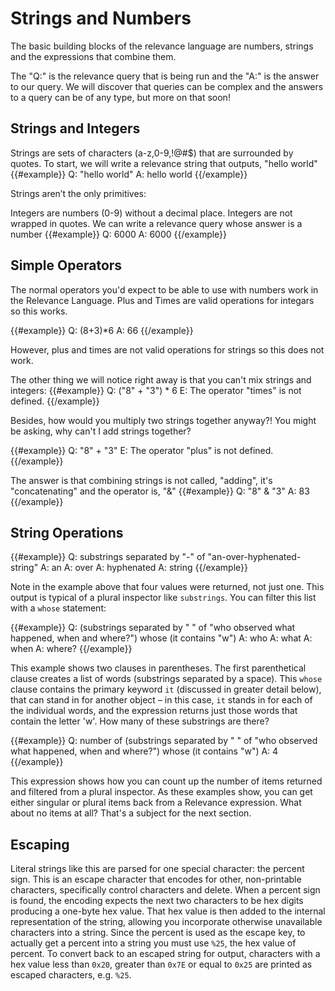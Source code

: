 # Strings and Numbers

The basic building blocks of the relevance language are numbers, strings and the expressions
that combine them.

The "Q:" is the relevance query that is being run and the "A:" is the answer to our query. We will discover that queries can be complex and the answers to a query can be of any type, but more on that soon!

## Strings and Integers

Strings are sets of characters (a-z,0-9,!@#$) that are surrounded by quotes. To start, we will write a relevance string that outputs, "hello world"
{{#example}}
Q: "hello world"
A: hello world
{{/example}}

Strings aren’t the only primitives:

Integers are numbers (0-9) without a decimal place. Integers are not wrapped in quotes. We can write a relevance query whose answer is a number
{{#example}}
Q: 6000
A: 6000
{{/example}}

## Simple Operators
The normal operators you'd expect to be able to use with numbers work in the Relevance Language. Plus and Times are valid operations for integars so this works.

{{#example}}
Q: (8+3)*6
A: 66
{{/example}}

However, plus and times are not valid operations for strings so this does not work.

The other thing we will notice right away is that you can't mix strings and integers:
{{#example}}
Q: ("8" + "3") * 6
E: The operator "times" is not defined.
{{/example}}

Besides, how would you multiply two strings together anyway?! You might be asking, why can't I add strings together?

{{#example}}
Q: "8" + "3"
E: The operator "plus" is not defined.
{{/example}}

The answer is that combining strings is not called, "adding", it's "concatenating" and the operator is, "&"
{{#example}}
Q: "8" & "3"
A: 83
{{/example}}


## String Operations
{{#example}}
Q: substrings separated by "-" of "an-over-hyphenated-string"
A: an
A: over
A: hyphenated
A: string
{{/example}}

Note in the example above that four values were returned, not just one. This
output is typical of a plural inspector like `substrings`. You can filter this
list with a `whose` statement:

{{#example}}
Q: (substrings separated by " " of "who observed what happened, when and where?") whose (it contains "w")
A: who
A: what
A: when
A: where?
{{/example}}

This example shows two clauses in parentheses. The first parenthetical clause
creates a list of words (substrings separated by a space). This `whose` clause
contains the primary keyword `it` (discussed in greater detail below), that can
stand in for another object – in this case, `it` stands in for each of the
individual words, and the expression returns just those words that contain the
letter 'w'. How many of these substrings are there?

{{#example}}
Q: number of (substrings separated by " " of "who observed what happened, when and where?") whose (it contains "w")
A: 4 
{{/example}}

This expression shows how you can count up the number of items returned and
filtered from a plural inspector. As these examples show, you can get either
singular or plural items back from a Relevance expression. What about no items
at all? That's a subject for the next section.

## Escaping

Literal strings like this are parsed for one special character: the percent
sign. This is an escape character that encodes for other, non-printable
characters, specifically control characters and delete. When a percent sign is
found, the encoding expects the next two characters to be hex digits producing a
one-byte hex value. That hex value is then added to the internal representation
of the string, allowing you incorporate otherwise unavailable characters into a
string. Since the percent is used as the escape key, to actually get a percent
into a string you must use `%25`, the hex value of percent. To convert back to
an escaped string for output, characters with a hex value less than `0x20`,
greater than `0x7E` or equal to `0x25` are printed as escaped characters, e.g.
`%25`.
